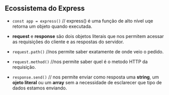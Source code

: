 ## Ecossistema do Express

* `const app = express()` // express() é uma função de alto nível uqe retorna um objeto quando executada.  

* **request** e **response** são dois objetos literais que nos permitem acessar as requisições do cliente e as respostas do servidor.  

* `request.path()` //nos permite saber exatamente de onde veio o pedido.  

* `request.method()` //nos permite saber quel é o metodo HTTP da requisição.  

* `response.send()` // nos permite enviar como resposta uma **string**, um **ojeto literal** ou um **array** sem a necessidade de esclarecer que tipo de dados estamos enviando.  
